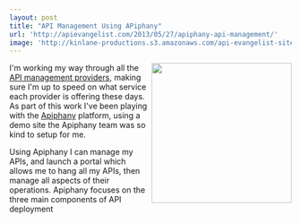 ```yaml
---
layout: post
title: "API Management Using APiphany"
url: 'http://apievangelist.com/2013/05/27/apiphany-api-management/'
image: 'http://kinlane-productions.s3.amazonaws.com/api-evangelist-site/blog/apiphany-logo-blue-300.png'
---
```


[<img src="https://s3.amazonaws.com/kinlane-productions/api-service-providers/apiphany/apiphany-logo-blue.png" alt="" width="250" align="right" />][1]I'm working my way through all the [API management providers][2], making sure I'm up to speed on what service each provider is offering these days. As part of this work I've been playing with the [Apiphany][1] platform, using a demo site the Apiphany team was so kind to setup for me.

Using Apiphany I can manage my APIs, and launch a portal which allows me to hang all my APIs, then manage all aspects of their operations. Apiphany focuses on the three main components of API deployment

   [1]: http://apiphany.com (API Management)
   [2]: http://management.apievangelist.com (API management)
